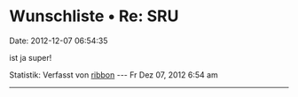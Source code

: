 Wunschliste • Re: SRU
=====================

Date: 2012-12-07 06:54:35

ist ja super!

Statistik: Verfasst von
[ribbon](http://forum.yacy-websuche.de/memberlist.php?mode=viewprofile&u=193)
--- Fr Dez 07, 2012 6:54 am

------------------------------------------------------------------------

